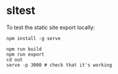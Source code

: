 # sltest

To test the static site export locally:

```
npm install -g serve

npm run build
npm run export
cd out
serve -p 3000 # check that it's working
```
